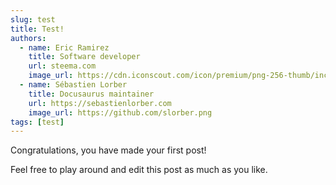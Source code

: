 ```yaml
---
slug: test
title: Test!
authors:
  - name: Eric Ramirez
    title: Software developer
    url: steema.com
    image_url: https://cdn.iconscout.com/icon/premium/png-256-thumb/incognito-2979313-2489376.png?f=webp&w=256
  - name: Sébastien Lorber
    title: Docusaurus maintainer
    url: https://sebastienlorber.com
    image_url: https://github.com/slorber.png
tags: [test]
---
```


Congratulations, you have made your first post!

Feel free to play around and edit this post as much as you like.
